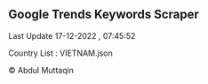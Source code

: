 

## Google Trends Keywords Scraper 
 
Last Update 17-12-2022 , 07:45:52

Country List :
VIETNAM.json



© Abdul Muttaqin 
